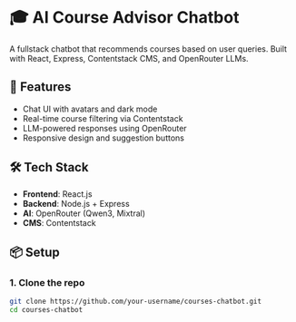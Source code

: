 # 🎓 AI Course Advisor Chatbot

A fullstack chatbot that recommends courses based on user queries. Built with React, Express, Contentstack CMS, and OpenRouter LLMs.

## 🚀 Features
- Chat UI with avatars and dark mode
- Real-time course filtering via Contentstack
- LLM-powered responses using OpenRouter
- Responsive design and suggestion buttons

## 🛠️ Tech Stack
- **Frontend**: React.js
- **Backend**: Node.js + Express
- **AI**: OpenRouter (Qwen3, Mixtral)
- **CMS**: Contentstack

## 📦 Setup

### 1. Clone the repo
```bash
git clone https://github.com/your-username/courses-chatbot.git
cd courses-chatbot
